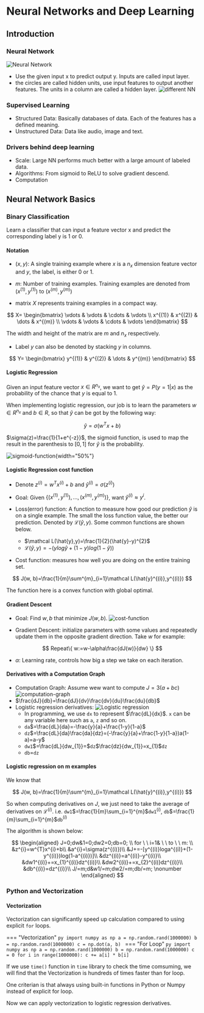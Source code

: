 # Neural Networks and Deep Learning
## Introduction
### Neural Network
![Neural Network](../../img/Learning/Deep-Learning/Neural-Network.png)

* Use the given input x to predict output y. Inputs are called input layer.
* the circles are called hidden units, use input features to output another features. The units in a column are called a hidden layer.
![different NN](../../img/Learning/Deep-Learning/NNtypes.png)
### Supervised Learning
* Structured Data: Basically databases of data. Each of the features has a defined meaning.
* Unstructured Data: Data like audio, image and text.
### Drivers behind deep learning
* Scale: Large NN performs much better with a large amount of labeled data. 
* Algorithms: From sigmoid to ReLU to solve gradient descend.
* Computation
## Neural Network Basics
### Binary Classification
Learn a classifier that can input a feature vector x and predict the corresponding label y is 1 or 0.
#### Notation
* $(x,y)$: A single training example where $x$ is a $n_{x}$ dimension feature vector and $y$, the label, is either 0 or 1.

* $m$: Number of training examples. Training examples are denoted from $(x^{(1)},y^{(1)})$ to $(x^{(m)},y^{(m)})$

* matrix $X$ represents training examples in a compact way.

$$
X=
\begin{bmatrix}
\vdots & \vdots & \cdots & \vdots \\
x^{(1)} & x^{(2)} & \dots & x^{(m)} \\
\vdots & \vdots & \cdots & \vdots
\end{bmatrix}
$$

The width and height of the matrix are $m$ and $n_{x}$ respectively.

* Label $y$ can also be denoted by stacking $y$ in columns.

$$
Y=
\begin{bmatrix}
y^{(1)} & y^{(2)} & \dots & y^{(m)}
\end{bmatrix}
$$

#### Logistic Regression
Given an input feature vector $x \in R^{n_{x}}$, we want to get $\hat{y}=P(y=1|x)$ as the probability of the chance that $y$ is equal to 1.

When  implementing logistic regression, our job is to learn the parameters $w \in R^{n_{x}}$ and $b \in R$, so that $\hat{y}$ can be got by the following way:

$$
\hat{y}=\sigma (w^{T}x+b)
$$

$\sigma(z)=\frac{1}{1+e^{-z}}$, the sigmoid function, is used to map the result in the parenthesis to $[0,1]$ for $\hat{y}$ is the probability.

![sigmoid-function](../../img/Learning/Deep-Learning/sigmoid-function.png){width="50%"}


#### Logistic Regression cost function
* Denote $z^{(i)}=w^{T}x^{(i)}+b$ and $\hat{y}^{(i)}=\sigma(z^{(i)})$

* Goal: Given $\{(x^{(1)},y^{(1)}),\dots,(x^{(m)},y^{(m)})\}$, want $\hat{y}^{(i)}\approx y^{i}$.

* Loss(error) function: A function to measure how good our prediction $\hat{y}$ is on a single example. The small the loss function value, the better our prediction. Denoted by $\mathcal L(\hat{y},y)$. Some common functions are shown below.
    * $\mathcal L(\hat{y},y)=\frac{1}{2}(\hat{y}-y)^{2}$
    * $\mathcal L(\hat{y},y)=-(ylog\hat{y}+(1-y)log(1-\hat{y}))$

* Cost function: measures how well you are doing on the entire training set.

$$
J(w, b)=\frac{1}{m}\sum^{m}_{i=1}\mathcal L(\hat{y}^{(i)},y^{(i)})
$$

The function here is a convex function with global optimal.
#### Gradient Descent
* Goal: Find $w,b$ that minimize $J(w,b)$.
![cost-function](../../img/Learning/Deep-Learning/cost-function.png)

* Gradient Descent: initialize parameters with some values and repeatedly update them in the opposite gradient direction. Take $w$ for example:

$$
Repeat\{
    w:=w-\alpha\frac{dJ(w)}{dw}
\}
$$

* $\alpha$: Learning rate, controls how big a step we take on each iteration.

#### Derivatives with a Computation Graph
* Computation Graph: Assume wew want to compute $J=3(a+bc)$
![computation-graph](../../img/Learning/Deep-Learning/computation-graph.png)
* $\frac{dJ}{db}=\frac{dJ}{dv}\frac{dv}{du}\frac{du}{db}$
* Logistic regression derivatives:
![Logistic regression](../../img/Learning/Deep-Learning/derivatives.png)
    * In programming, we use `dx` to represent $\frac{dL}{dx}$. `x` can be any variable here such as `a`, `z` and so on.
    * `da`$=\frac{dL}{da}=-\frac{y}{a}+\frac{1-y}{1-a}$
    * `dz`$=\frac{dL}{da}\frac{da}{dz}=(-\frac{y}{a}+\frac{1-y}{1-a})a(1-a)=a-y$
    * `dw1`$=\frac{dL}{dw_{1}}=$`dz`$\frac{dz}{dw_{1}}=x_{1}$`dz`
    * `db`$=$`dz`

#### Logistic regression on m examples
We know that 

$$
J(w, b)=\frac{1}{m}\sum^{m}_{i=1}\mathcal L(\hat{y}^{(i)},y^{(i)})
$$

So when computing derivatives on $J$, we just need to take the average of derivatives on $\mathcal L^{(i)}$.
i.e. `dw1`$=\frac{1}{m}\sum_{i=1}^{m}$`dw1`$^{(i)}$, `db`$=\frac{1}{m}\sum_{i=1}^{m}$`db`$^{(i)}$

The algorithm is shown below:

$$
\begin{aligned}
J=0;dw&1=0;dw2=0;db=0; \\
for \ \ i=1& \ \ to \ \ m: \\
&z^{i}=w^{T}x^{i}+b\\
&a^{i}=\sigma(z^{(i)})\\
&J+=-[y^{(i)}loga^{(i)}+(1-y^{(i)})log(1-a^{(i)})]\\
&dz^{(i)}=a^{(i)}-y^{(i)}\\
&dw1^{(i)}+=x_{1}^{(i)}dz^{(i)}\\
&dw2^{(i)}+=x_{2}^{(i)}dz^{(i)}\\
&db^{(i)}=dz^{(i)}\\
J/=m;d&w1/=m;dw2/=m;db/=m;
\nonumber
\end{aligned}
$$

### Python and Vectorization
#### Vectorization
Vectorization can significantly speed up calculation compared to using explicit `for` loops.

=== "Vectorization"
    ```py
    import numpy as np
    a = np.random.rand(1000000)
    b = np.random.rand(1000000)
    c = np.dot(a, b)
    ```
=== "For Loop"
    ```py
    import numpy as np
    a = np.random.rand(1000000)
    b = np.random.rand(1000000)
    c = 0
    for i in range(1000000):
        c += a[i] * b[i]
    ```

If we use `time()` function in `time` library to check the time comsuming, we will find that the Vectorization is hundreds of times faster than for loop.

One criterian is that always using built-in functions in Python or Numpy instead of explicit for loop.

Now we can apply vectorization to logistic regression derivatives.